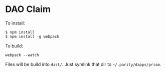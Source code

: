 # DAO Claim

To install:

```
$ npm install
$ npm install -g webpack
```

To build:

```
webpack --watch
```

Files will be build into `dist/`. Just symlink that dir to `~/.parity/dapps/prism`.

